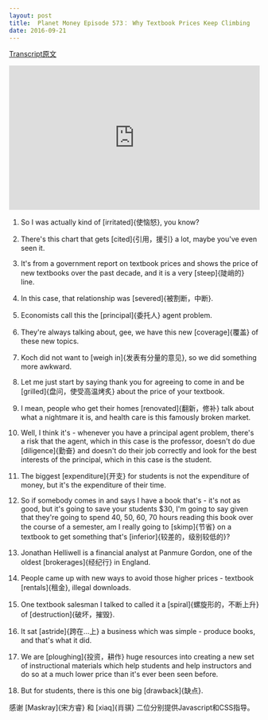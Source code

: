 ```yaml
---
layout: post
title:  Planet Money Episode 573： Why Textbook Prices Keep Climbing
date: 2016-09-21
---
```


[Transcript原文](http://www.npr.org/sections/money/2016/09/16/494266135/episode-573-why-textbook-prices-keep-climbing)

<iframe src="https://www.npr.org/player/embed/494266135/494267653" width="100%" height="290" frameborder="0" scrolling="no" title="NPR embedded audio player"></iframe>

1. So I was actually kind of [irritated]{使恼怒}, you know? 

2. There's this chart that gets [cited]{引用，援引}  a lot, maybe you've even seen it. 

3. It's from a government report on textbook prices and shows the price of new textbooks over the past decade, and it is a very [steep]{陡峭的} line. 

4. In this case, that relationship was [severed]{被割断，中断}. 

5.  Economists call this the [principal]{委托人} agent problem. 

6. They're always talking about, gee, we have this new [coverage]{覆盖} of these new topics. 

7. Koch did not want to [weigh in]{发表有分量的意见}, so we did something more awkward. 

8. Let me just start by saying thank you for agreeing to come in and be [grilled]{盘问，使受高温烤炙} about the price of your textbook.

9. I mean, people who get their homes [renovated]{翻新，修补} talk about what a nightmare it is, and health care is this famously broken market.


9. Well, I think it's - whenever you have a principal agent problem, there's a risk that the agent, which in this case is the professor, doesn't do due [diligence]{勤奋} and doesn't do their job correctly and look for the best interests of the principal, which in this case is the student. 

10. The biggest [expenditure]{开支} for students is not the expenditure of money, but it's the expenditure of their time. 

11. So if somebody comes in and says I have a book that's - it's not as good, but it's going to save your students $30, I'm going to say given that they're going to spend 40, 50, 60, 70 hours reading this book over the course of a semester, am I really going to [skimp]{节省} on a textbook to get something that's [inferior]{较差的，级别较低的}? 

12. Jonathan Helliwell is a financial analyst at Panmure Gordon, one of the oldest [brokerages]{经纪行} in England. 

13. People came up with new ways to avoid those higher prices - textbook [rentals]{租金}, illegal downloads. 

14. One textbook salesman I talked to called it a [spiral]{螺旋形的，不断上升} of [destruction]{破坏，摧毁}.

15. It sat [astride]{跨在...上} a business which was simple - produce books, and that's what it did. 

16. We are [ploughing]{投资，耕作} huge resources into creating a new set of instructional materials which help students and help instructors and do so at a much lower price than it's ever been seen before.

17. But for students, there is this one big [drawback]{缺点}. 

感谢 [Maskray]{宋方睿} 和 [xiaq]{肖骐} 二位分别提供Javascript和CSS指导。
